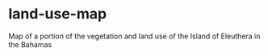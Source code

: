 # land-use-map
Map of a portion of the vegetation and land use of the Island of Eleuthera in the Bahamas
